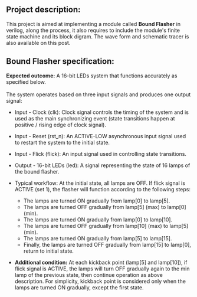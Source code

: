## Project description:
This project is aimed at implementing a module called **Bound Flasher** in verilog, along the process, it also requires to include the module's
finite state machine and its block digram. The wave form and schematic tracer is also available on this post.

## Bound Flasher specification:
  **Expected outcome:** A 16-bit LEDs system that functions accurately as specified below.<br /><br />
   The system operates based on three input signals and produces one output signal:
* Input - Clock (clk): Clock signal controls the timing of the system and is used as
the main synchronizing event (state transitions happen at positive / rising edge of
clock signal).
* Input - Reset (rst_n): An ACTIVE-LOW asynchronous input signal used to restart
the system to the initial state.
* Input - Flick (flick): An input signal used in controlling state transitions.
* Output - 16-bit LEDs (led): A signal representing the state of 16 lamps of the bound
flasher.
* Typical workflow: At the initial state, all lamps are OFF. If flick signal is ACTIVE (set 1),
the flasher will function according to the following steps:
    - The lamps are turned ON gradually from lamp[0] to lamp[5].
    - The lamps are turned OFF gradually from lamp[5] (max) to lamp[0] (min).
    - The lamps are turned ON gradually from lamp[0] to lamp[10].
    - The lamps are turned OFF gradually from lamp[10] (max) to lamp[5] (min).
    - The lamps are turned ON gradually from lamp[5] to lamp[15].
    - Finally, the lamps are turned OFF gradually from lamp[15] to lamp[0], return to initial state.
    
* **Additional condition:** At each kickback point (lamp[5] and lamp[10]), if flick signal is ACTIVE, the lamps will turn OFF gradually again to the min lamp of the previous state, then continue operation as above description. For simplicity, kickback point is considered only when the lamps are turned ON gradually, except the first state. <br /><br />
